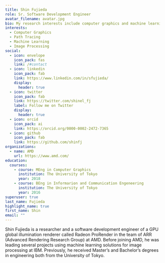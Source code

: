 ```yaml
---
title: Shin Fujieda
role: Sr. Software Development Engineer
avatar_filename: avatar.jpg
bio: My research interests include computer graphics and machine learning.
interests:
  - Computer Graphics
  - Path Tracing
  - Machine Learning
  - Image Processing
social:
  - icon: envelope
    icon_pack: fas
    link: /#contact
  - icon: linkedin
    icon_pack: fab
    link: https://www.linkedin.com/in/sfujieda/
    display:
      header: true
  - icon: twitter
    icon_pack: fab
    link: https://twitter.com/shinel_fj
    label: Follow me on Twitter
    display:
      header: true
  - icon: orcid
    icon_pack: ai
    link: https://orcid.org/0000-0002-2472-7365
  - icon: github
    icon_pack: fab
    link: https://github.com/shinfj
organizations:
  - name: AMD
    url: https://www.amd.com/
education:
  courses:
    - course: MEng in Computer Graphics
      institution: The University of Tokyo
      year: 2018
    - course: BEng in Informarion and Communication Engeneering
      institution: The University of Tokyo
      year: 2016
superuser: true
last_name: Fujieda
highlight_name: true
first_name: Shin
email: ""
---
```

Shin Fujieda is a researcher and a software development engineer of a GPU global illumination renderer called Radeon ProRender in the team of ARR (Advanced Rendering Research Group) at AMD. Before joining AMD, he was leading several projects using machine learning solutions for image processing at IBM. Previously, he received Master’s and Bachelor’s degrees in engineering both from the University of Tokyo.